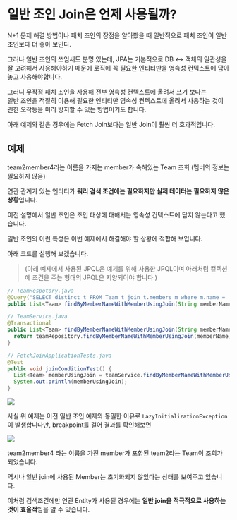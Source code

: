 # 일반 조인 Join은 언제 사용될까?

N+1 문제 해결 방법이나 패치 조인의 장점을 알아봤을 때 일반적으로 패치 조인이 일반 조인보다 더 좋아 보인다.  
  
그러나 일반 조인의 쓰임새도 분명 있는데, JPA는 기본적으로 DB <-> 객체의 일관성을 잘 고려해서 사용해야하기 때문에 로직에 꼭 필요한 엔티티만을 영속성 컨텍스트에 담아놓고 사용해야합니다.  
  
그러니 무작정 패치 조인을 사용해 전부 영속성 컨텍스트에 올려서 쓰기 보다는  
일반 조인을 적절히 이용해 필요한 엔티티만 영속성 컨텍스트에 올려서 사용하는 것이 괜한 오작동을 미리 방지할 수 있는 방법이기도 합니다.  
  
아래 예제와 같은 경우에는 Fetch Join보다는 일반 Join이 훨씬 더 효과적입니다.  

## 예제
team2member4라는 이름을 가지는 member가 속해있는 Team 조회 (멤버의 정보는 필요하지 않음)
  
연관 관계가 있는 엔티티가 **쿼리 검색 조건에는 필요하지만 실제 데이터는 필요하지 않은 상황**입니다.  
  
이전 설명에서 일반 조인은 조인 대상에 대해서는 영속성 컨텍스트에 담지 않는다고 했습니다.  
  
일반 조인의 이런 특성은 이번 예제에서 해결해야 할 상황에 적합해 보입니다.  
  
아래 코드를 실행해 보겠습니다.
> (아래 예제에서 사용된 JPQL은 예제를 위해 사용한 JPQL이며 아래처럼 컬렉션에 조건을 주는 형태의 JPQL은 지양되어야 합니다.)

```java
// TeamRespotory.java
@Query("SELECT distinct t FROM Team t join t.members m where m.name = :memberName")
public List<Team> findByMemberNameWithMemberUsingJoin(String memberName);

// TeamService.java
@Transactional
public List<Team> findByMemberNameWithMemberUsingJoin(String memberName){
  return teamRepository.findByMemberNameWithMemberUsingJoin(memberName);
}

// FetchJoinApplicationTests.java
@Test
public void joinConditionTest() {
  List<Team> memberUsingJoin = teamService.findByMemberNameWithMemberUsingJoin("team2member4");
  System.out.println(memberUsingJoin);
}
```

![](https://img1.daumcdn.net/thumb/R1280x0/?scode=mtistory2&fname=https%3A%2F%2Fblog.kakaocdn.net%2Fdn%2FlCj8n%2Fbtq8pifD5WD%2FFdNyoF5CwXkAoo3O4unzn0%2Fimg.png)

사실 위 예제는 이전 일반 조인 예제와 동일한 이유로 `LazyInitializationException`이 발생합니다만, breakpoint를 걸어 결과를 확인해보면

![](https://img1.daumcdn.net/thumb/R1280x0/?scode=mtistory2&fname=https%3A%2F%2Fblog.kakaocdn.net%2Fdn%2FcylBwd%2Fbtq8ojy6Cw3%2FX0kFTGYOfjsdwK7qKrCMg1%2Fimg.png)

team2member4 라는 이름을 가진 member가 포함된 team2라는 Team이 조회가 되었습니다.  
  
역시나 일반 join에 사용된 Member는 초기화되지 않았다는 상태를 보여주고 있습니다.

이처럼 검색조건에만 연관 Entity가 사용될 경우에는 **일반 join을 적극적으로 사용하는 것이 효율적**임을 알 수 있습니다.

